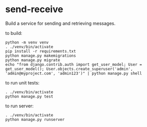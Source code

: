 # send-receive
Build a service for sending and retrieving messages.

to build:
```
python -m venv venv
. ./venv/bin/activate
pip install -r requirements.txt
python manage.py makemigrations
python manage.py migrate
echo "from django.contrib.auth import get_user_model; User = get_user_model(); User.objects.create_superuser('admin', 'admin@myproject.com', 'admin123')" | python manage.py shell
```

to run unit tests:
```
. ./venv/bin/activate
python manage.py test
```

to run server:
```
. ./venv/bin/activate
python manage.py runserver 
```
